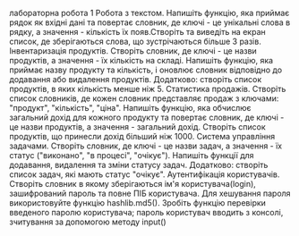лабораторна робота 1
Робота з текстом. Напишіть функцію, яка приймає рядок як вхідні дані та повертає словник, де ключі - це унікальні слова в рядку, а значення - кількість їх появ.Створіть та виведіть на екран список, де зберігаються слова, що зустрічаються більше 3 разів. 
Інвентаризація продуктів. Створіть словник, де ключі - це назви продуктів, а значення - їх кількість на складі. Напишіть функцію, яка приймає назву продукту та кількість, і оновлює словник відповідно до додавання або видалення продуктів. Додатково: створіть список продуктів, в яких кількість менше ніж 5.
Статистика продажів. Створіть список словників, де кожен словник представляє продаж з ключами: "продукт", "кількість", "ціна". Напишіть функцію, яка обчислює загальний дохід для кожного продукту та повертає словник, де ключі - це назви продуктів, а значення - загальний дохід. Створіть список продуктів, що принесли дохід більший ніж 1000.
Система управління задачами. Створіть словник, де ключі - це назви задач, а значення - їх статус ("виконано", "в процесі", "очікує"). Напишіть функції для додавання, видалення та зміни статусу задач. Додатково: створіть список задач, які мають статус "очікує".
Аутентифікація користувачів. Створіть словник в якому зберігаються ім'я користувача(login), зашифрований пароль та повне ПІБ користувача. Для хешування пароля використовуйте функцію hashlib.md5().  Зробіть функцію перевірки введеного паролю користувача; пароль користувач вводить з консолі, зчитування за допомогою методу input()
